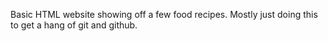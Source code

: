 Basic HTML website showing off a few food recipes. Mostly just doing this to get a hang of git and github.